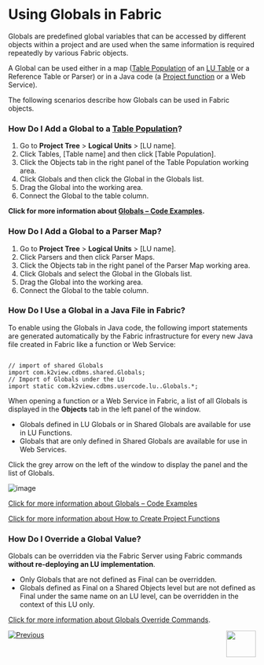 # Using Globals in Fabric

Globals are predefined global variables that can be accessed by different objects within a project and are used when the same information is required repeatedly by various Fabric objects. 

A Global can be used either in a map ([Table Population](https://github.com/k2view-academy/K2View-Academy/blob/master/articles/07_table_population/01_table_population_overview.md) of an [LU Table](https://github.com/k2view-academy/K2View-Academy/blob/master/articles/06_LU_tables/01_LU_tables_overview.md) or a Reference Table or Parser) or in a Java code (a [Project function](https://github.com/k2view-academy/K2View-Academy/blob/master/articles/07_table_population/08_project_functions.md) or a Web Service).
 
The following scenarios describe how Globals can be used in Fabric objects.

### How Do I Add a Global to a [Table Population](https://github.com/k2view-academy/K2View-Academy/blob/master/articles/07_table_population/01_table_population_overview.md)?
1.	Go to **Project Tree** > **Logical Units** > [LU name]. 
2.	Click Tables, [Table name] and then click [Table Population].
3.	Click the Objects tab in the right panel of the Table Population working area.
4.	Click Globals and then click the Global in the Globals list.
5.	Drag the Global into the working area.
6.	Connect the Global to the table column.

**Click for more information about [Globals – Code Examples](https://github.com/k2view-academy/K2View-Academy/blob/master/articles/08_globals/04_globals_code_examples.md).**

### How Do I Add a Global to a Parser Map?
1.	Go to **Project Tree** > **Logical Units** > [LU name].
2.	Click Parsers and then click Parser Maps.
3.	Click the Objects tab in the right panel of the Parser Map working area.
4.	Click Globals and select the Global in the Globals list.
5.	Drag the Global into the working area.
6.	Connect the Global to the table column.



### How Do I Use a Global in a Java File in Fabric?
To enable using the Globals in Java code, the following import statements are generated automatically by the Fabric infrastructure for every new Java file created in Fabric like a function or Web Service: 

<pre><code>
// import of shared Globals
import com.k2view.cdbms.shared.Globals; 
// Import of Globals under the LU
import static com.k2view.cdbms.usercode.lu.<LU name>.Globals.*; 
</code></pre>

When opening a function or a Web Service in Fabric, a list of all Globals is displayed in the **Objects** tab in the left panel of the window. 
* Globals defined in LU Globals or in Shared Globals are available for use in LU Functions.
* Globals that are only defined in Shared Globals are available for use in Web Services.

Click the grey arrow on the left of the window to display the panel and the list of Globals.

![image](https://github.com/k2view-academy/K2View-Academy/blob/master/articles/08_globals/images/08_02_01%20list%20of%20Globals.png)

[Click for more information about Globals – Code Examples](https://github.com/k2view-academy/K2View-Academy/blob/master/articles/08_globals/04_globals_code_examples.md)

[Click for more information about How to Create Project Functions](https://github.com/k2view-academy/K2View-Academy/blob/master/articles/07_table_population/10_creating_a_project_function.md)

### How Do I Override a Global Value?
Globals can be overridden via the Fabric Server using Fabric commands **without re-deploying an LU implementation**.
* Only Globals that are not defined as Final can be overridden. 
* Globals defined as Final on a Shared Objects level but are not defined as Final under the same name on an LU level, can be overridden in the context of this LU only.

[Click for more information about Globals Override Commands](https://github.com/k2view-academy/K2View-Academy/blob/master/articles/08_globals/03_set_globals.md). 

[![Previous](https://github.com/k2view-academy/K2View-Academy/blob/master/articles/images/Previous.png)](https://github.com/k2view-academy/K2View-Academy/blob/master/articles/08_globals/01_globals_overview.md)[<img align="right" width="60" height="54" src="https://github.com/k2view-academy/K2View-Academy/blob/master/articles/images/Next.png">](https://github.com/k2view-academy/K2View-Academy/blob/master/articles/08_globals/03_set_globals.md)






 
